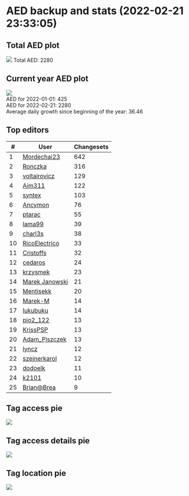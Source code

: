# AED backup and stats (2022-02-21 23:33:05)


## Total AED plot
![](report_data/total_aed.png)
Total AED: 2280

## Current year AED plot
![](report_data/current_year_aed.png)\
AED for 2022-01-01: 425\
AED for 2022-02-21: 2280\
Average daily growth since beginning of the year: 36.46

## Top editors
| # | User | Changesets |
| ------------- | ------------- | ------------- |
| 1 | [Mordechai23](<https://www.openstreetmap.org/user/Mordechai23>) | 642 |
| 2 | [Ronczka](<https://www.openstreetmap.org/user/Ronczka>) | 316 |
| 3 | [voltairovicz](<https://www.openstreetmap.org/user/voltairovicz>) | 129 |
| 4 | [Aim311](<https://www.openstreetmap.org/user/Aim311>) | 122 |
| 5 | [syntex](<https://www.openstreetmap.org/user/syntex>) | 103 |
| 6 | [Ancymon](<https://www.openstreetmap.org/user/Ancymon>) | 76 |
| 7 | [ptarac](<https://www.openstreetmap.org/user/ptarac>) | 55 |
| 8 | [lama99](<https://www.openstreetmap.org/user/lama99>) | 39 |
| 9 | [charl3s](<https://www.openstreetmap.org/user/charl3s>) | 38 |
| 10 | [RicoElectrico](<https://www.openstreetmap.org/user/RicoElectrico>) | 33 |
| 11 | [Cristoffs](<https://www.openstreetmap.org/user/Cristoffs>) | 32 |
| 12 | [cedaros](<https://www.openstreetmap.org/user/cedaros>) | 24 |
| 13 | [krzysmek](<https://www.openstreetmap.org/user/krzysmek>) | 23 |
| 14 | [Marek Janowski](<https://www.openstreetmap.org/user/Marek Janowski>) | 21 |
| 15 | [Mentisekk](<https://www.openstreetmap.org/user/Mentisekk>) | 20 |
| 16 | [Marek-M](<https://www.openstreetmap.org/user/Marek-M>) | 14 |
| 17 | [lukubuku](<https://www.openstreetmap.org/user/lukubuku>) | 14 |
| 18 | [pio2_122](<https://www.openstreetmap.org/user/pio2_122>) | 13 |
| 19 | [KrissPSP](<https://www.openstreetmap.org/user/KrissPSP>) | 13 |
| 20 | [Adam_Piszczek](<https://www.openstreetmap.org/user/Adam_Piszczek>) | 13 |
| 21 | [lyncz](<https://www.openstreetmap.org/user/lyncz>) | 12 |
| 22 | [szejnerkarol](<https://www.openstreetmap.org/user/szejnerkarol>) | 12 |
| 23 | [dodoelk](<https://www.openstreetmap.org/user/dodoelk>) | 11 |
| 24 | [k2101](<https://www.openstreetmap.org/user/k2101>) | 10 |
| 25 | [Brian@Brea](<https://www.openstreetmap.org/user/Brian@Brea>) | 9 |

## Tag access pie
![](report_data/tag_access.png)

## Tag access details pie
![](report_data/tag_access_details.png)

## Tag location pie
![](report_data/tag_location.png)
